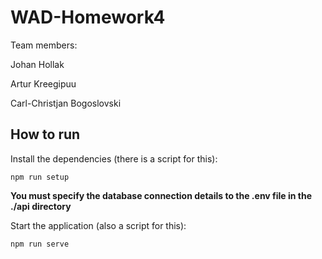 # WAD-Homework4

Team members:

Johan Hollak

Artur Kreegipuu

Carl-Christjan Bogoslovski


## How to run

Install the dependencies (there is a script for this):

`npm run setup`

**You must specify the database connection details to the .env file in the ./api directory**

Start the application (also a script for this):

`npm run serve`